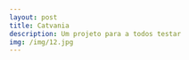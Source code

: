 ```yaml
---
layout: post
title: Catvania
description: Um projeto para a todos testar
img: /img/12.jpg
---
```


<script>
    var gameInstance = UnityLoader.instantiate("gameContainer", "/Build/CatVania/Build/Builds.json", {
      onProgress: UnityProgress
    });
  </script>
<div id="gameContainer" style="width: 960px; height: 600px; margin: auto"></div>
